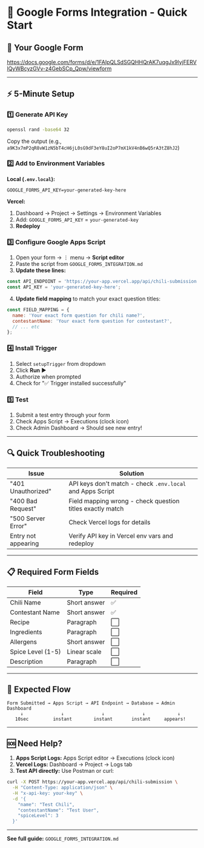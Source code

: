 # 🚀 Google Forms Integration - Quick Start

## 📝 Your Google Form
https://docs.google.com/forms/d/e/1FAIpQLSdSGQHHQrAK7uqgJx9lyjFERVlQyWBcyzGVv-z4GebSCp_Qpw/viewform

---

## ⚡ 5-Minute Setup

### 1️⃣ Generate API Key
```bash
openssl rand -base64 32
```
Copy the output (e.g., `a9K3x7mP2qR8vW1zN5bT4cH6jL0sG9dF3eY8uI2oP7mX1kV4nB6wQ5rA3tZ8hJ2`)

### 2️⃣ Add to Environment Variables

**Local (`.env.local`):**
```env
GOOGLE_FORMS_API_KEY=your-generated-key-here
```

**Vercel:**
1. Dashboard → Project → Settings → Environment Variables
2. Add: `GOOGLE_FORMS_API_KEY` = `your-generated-key`
3. **Redeploy**

### 3️⃣ Configure Google Apps Script

1. Open your form → ⋮ menu → **Script editor**
2. Paste the script from `GOOGLE_FORMS_INTEGRATION.md`
3. **Update these lines:**
```javascript
const API_ENDPOINT = 'https://your-app.vercel.app/api/chili-submission';
const API_KEY = 'your-generated-key-here';
```

4. **Update field mapping** to match your exact question titles:
```javascript
const FIELD_MAPPING = {
  name: 'Your exact form question for chili name?',
  contestantName: 'Your exact form question for contestant?',
  // ... etc
};
```

### 4️⃣ Install Trigger

1. Select `setupTrigger` from dropdown
2. Click **Run** ▶️
3. Authorize when prompted
4. Check for "✅ Trigger installed successfully"

### 5️⃣ Test

1. Submit a test entry through your form
2. Check Apps Script → Executions (clock icon)
3. Check Admin Dashboard → Should see new entry!

---

## 🔍 Quick Troubleshooting

| Issue | Solution |
|-------|----------|
| "401 Unauthorized" | API keys don't match - check `.env.local` and Apps Script |
| "400 Bad Request" | Field mapping wrong - check question titles exactly match |
| "500 Server Error" | Check Vercel logs for details |
| Entry not appearing | Verify API key in Vercel env vars and redeploy |

---

## 📋 Required Form Fields

| Field | Type | Required |
|-------|------|----------|
| Chili Name | Short answer | ✅ |
| Contestant Name | Short answer | ✅ |
| Recipe | Paragraph | ⬜ |
| Ingredients | Paragraph | ⬜ |
| Allergens | Short answer | ⬜ |
| Spice Level (1-5) | Linear scale | ⬜ |
| Description | Paragraph | ⬜ |

---

## 🎯 Expected Flow

```
Form Submitted → Apps Script → API Endpoint → Database → Admin Dashboard
     ↓              ↓              ↓              ↓            ↓
   10sec         instant        instant       instant     appears!
```

---

## 🆘 Need Help?

1. **Apps Script Logs:** Apps Script editor → Executions (clock icon)
2. **Vercel Logs:** Dashboard → Project → Logs tab
3. **Test API directly:** Use Postman or curl:
```bash
curl -X POST https://your-app.vercel.app/api/chili-submission \
  -H "Content-Type: application/json" \
  -H "x-api-key: your-key" \
  -d '{
    "name": "Test Chili",
    "contestantName": "Test User",
    "spiceLevel": 3
  }'
```

---

**See full guide:** `GOOGLE_FORMS_INTEGRATION.md`
